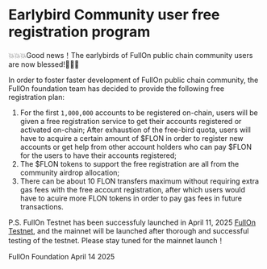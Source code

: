 # Earlybird Community user free registration program

💥💥💥Good news！The earlybirds of FullOn public chain community users are now blessed!🚀🚀🚀

In order to foster faster development of FullOn public chain community, the FullOn foundation team has decided to provide the following free registration plan:

1. For the first `1,000,000` accounts to be registered on-chain, users will be given a free registration service to get their accounts registered or activated on-chain; After exhaustion of the free-bird quota, users will have to acquire a certain amount of $FLON in order to register new accounts or get help from other account holders who can pay $FLON for the users to have their accounts registered;
2. The $FLON tokens to support the free registration are all from the community airdrop allocation;
3. There can be about 10 FLON transfers maximum without requiring extra gas fees with the free account registration, after which users would have to acuire more FLON tokens in order to pay gas fees in future transactions.

P.S. FullOn Testnet has been successfuly launched in April 11, 2025 [FullOn Testnet](https://testnet.flonscan.io), and the mainnet will be launched after thorough and successful testing of the testnet. Please stay tuned for the mainnet launch！

FullOn Foundation
April 14 2025
